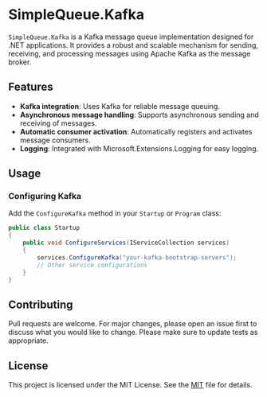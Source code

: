 ﻿# SimpleQueue.Kafka

`SimpleQueue.Kafka` is a Kafka message queue implementation designed for .NET applications. It provides a robust and scalable mechanism for sending, receiving, and processing messages using Apache Kafka as the message broker.

## Features

- **Kafka integration**: Uses Kafka for reliable message queuing.
- **Asynchronous message handling**: Supports asynchronous sending and receiving of messages.
- **Automatic consumer activation**: Automatically registers and activates message consumers.
- **Logging**: Integrated with Microsoft.Extensions.Logging for easy logging.

## Usage

### Configuring Kafka

Add the `ConfigureKafka` method in your `Startup` or `Program` class:

```csharp
public class Startup
{
    public void ConfigureServices(IServiceCollection services)
    {
        services.ConfigureKafka("your-kafka-bootstrap-servers");
        // Other service configurations
    }
}
```


## Contributing
Pull requests are welcome. For major changes, please open an issue first to discuss what you would like to change.
Please make sure to update tests as appropriate.

## License
This project is licensed under the MIT License. See the [MIT](https://choosealicense.com/licenses/mit/) file for details.
